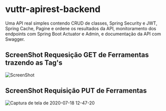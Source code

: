 # vuttr-apirest-backend
Uma API real simples contendo  CRUD de classes, Spring Security e JWT, Spring Cache, Pagine e ordene os resultados da API, monitoramento dos endpoints com Spring Boot Actuator e Admin, e documentação da API com Swagger.

<h2>ScreenShot Requesição GET de Ferramentas trazendo as Tag's</h2>

![ScreenShot](https://user-images.githubusercontent.com/33515329/87855917-da198300-c8f1-11ea-9188-40ac2a6e4d3a.png)


<h2>ScreenShot Requisição PUT de Ferramentas</h2>

![Captura de tela de 2020-07-18 12-47-20](https://user-images.githubusercontent.com/33515329/87856327-dfc49800-c8f4-11ea-9a50-930d6443f7fb.png)
